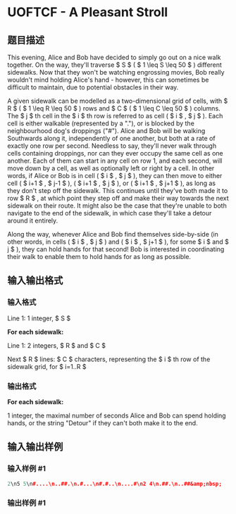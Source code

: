 # UOFTCF - A Pleasant Stroll

## 题目描述

This evening, Alice and Bob have decided to simply go out on a nice walk together. On the way, they'll traverse $ S $ ( $ 1 \leq S \leq 50 $ ) different sidewalks. Now that they won't be watching engrossing movies, Bob really wouldn't mind holding Alice's hand - however, this can sometimes be difficult to maintain, due to potential obstacles in their way.

A given sidewalk can be modelled as a two-dimensional grid of cells, with $ R $ ( $ 1 \leq R \leq 50 $ ) rows and $ C $ ( $ 1 \leq C \leq 50 $ ) columns. The $ j $ th cell in the $ i $ th row is referred to as cell ( $ i $ , $ j $ ). Each cell is either walkable (represented by a "."), or is blocked by the neighbourhood dog's droppings ("#"). Alice and Bob will be walking Southwards along it, independently of one another, but both at a rate of exactly one row per second. Needless to say, they'll never walk through cells containing droppings, nor can they ever occupy the same cell as one another. Each of them can start in any cell on row 1, and each second, will move down by a cell, as well as optionally left or right by a cell. In other words, if Alice or Bob is in cell ( $ i $ , $ j $ ), they can then move to either cell ( $ i+1 $ , $ j-1 $ ), ( $ i+1 $ , $ j $ ), or ( $ i+1 $ , $ j+1 $ ), as long as they don't step off the sidewalk. This continues until they've both made it to row $ R $ , at which point they step off and make their way towards the next sidewalk on their route. It might also be the case that they're unable to both navigate to the end of the sidewalk, in which case they'll take a detour around it entirely.

Along the way, whenever Alice and Bob find themselves side-by-side (in other words, in cells ( $ i $ , $ j $ ) and ( $ i $ , $ j+1 $ ), for some $ i $ and $ j $ ), they can hold hands for that second! Bob is interested in coordinating their walk to enable them to hold hands for as long as possible.

## 输入输出格式

### 输入格式

Line 1: 1 integer, $ S $

**For each sidewalk:**

Line 1: 2 integers, $ R $ and $ C $

Next $ R $ lines: $ C $ characters, representing the $ i $ th row of the sidewalk grid, for $ i=1..R $

### 输出格式

**For each sidewalk:**

1 integer, the maximal number of seconds Alice and Bob can spend holding hands, or the string "Detour" if they can't both make it to the end.

## 输入输出样例

### 输入样例 #1

```cpp
2\n5 5\n#....\n..##.\n.#...\n#.#..\n....#\n2 4\n.##.\n..##&amp;nbsp;
```


### 输出样例 #1

```cpp

```
